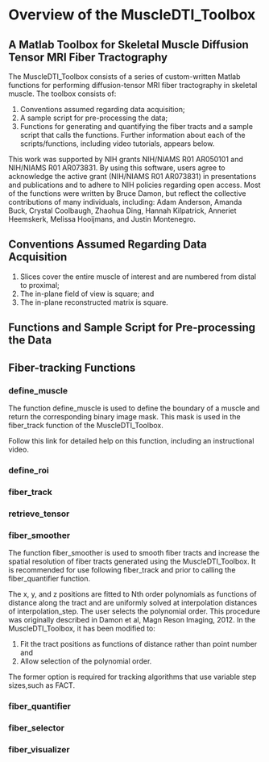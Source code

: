 # Overview of the MuscleDTI_Toolbox
## A Matlab Toolbox for Skeletal Muscle Diffusion Tensor MRI Fiber Tractography 

The MuscleDTI_Toolbox consists of a series of custom-written Matlab functions for performing diffusion-tensor MRI fiber tractography in skeletal muscle. The toolbox consists of:
  1) Conventions assumed regarding data acquisition;
  2) A sample script for pre-processing the data;
  3) Functions for generating and quantifying the fiber tracts and a sample script that calls the functions.
Further information about each of the scripts/functions, including video tutorials, appears below.

This work was supported by NIH grants NIH/NIAMS R01 AR050101 and NIH/NIAMS R01 AR073831. By using this software, users agree to acknowledge the active grant (NIH/NIAMS R01 AR073831) in presentations and publications and to adhere to NIH policies regarding open access. Most of the functions were written by Bruce Damon, but reflect the collective contributions of many individuals, including: Adam Anderson, Amanda Buck, Crystal Coolbaugh, Zhaohua Ding, Hannah Kilpatrick, Anneriet Heemskerk, Melissa Hooijmans, and Justin Montenegro. 
  
## Conventions Assumed Regarding Data Acquisition
  1) Slices cover the entire muscle of interest and are numbered from distal to proximal;
  2) The in-plane field of view is square; and
  3) The in-plane reconstructed matrix is square.

## Functions and Sample Script for Pre-processing the Data


## Fiber-tracking Functions

### define_muscle
The function define_muscle is used to define the boundary of a muscle and return the corresponding binary image mask. This mask is used in the fiber_track function of the MuscleDTI_Toolbox.

Follow this link for detailed help on this function, including an instructional video.

### define_roi

### fiber_track

### retrieve_tensor

### fiber_smoother
The function fiber_smoother is used to smooth fiber tracts and increase the spatial resolution of fiber tracts generated using the MuscleDTI_Toolbox. It is recommended for use following fiber_track and prior to calling the fiber_quantifier function.

The x, y, and z positions are fitted to Nth order polynomials as functions of distance along the tract and are uniformly solved at interpolation distances of interpolation_step. The user selects the polynomial order.  This procedure was originally described in Damon et al, Magn Reson Imaging, 2012.  In the MuscleDTI_Toolbox, it has been modified to: 
  1) Fit the tract positions as functions of distance rather than point number and 
  2) Allow selection of the polynomial order.  

The former option is required for tracking algorithms that use variable step sizes,such as FACT.

### fiber_quantifier

### fiber_selector

### fiber_visualizer

